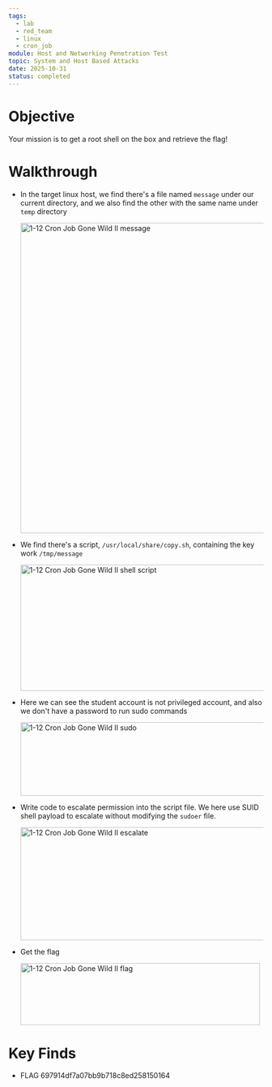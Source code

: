 ```yaml
---
tags:
  - lab
  - red_team
  - linux
  - cron_job
module: Host and Networking Penetration Test
topic: System and Host Based Attacks
date: 2025-10-31
status: completed
---
```

# Objective

Your mission is to get a root shell on the box and retrieve the flag!

# Walkthrough

- In the target linux host, we find there's a file named `message` under our current directory, and we also find the other with the same name under `temp` directory

  <img width="931" height="612" alt="1-12  Cron Job Gone Wild II message" src="https://github.com/user-attachments/assets/41d22ccf-1433-4364-bd00-cb0121a6de66" />

- We find there's a script, `/usr/local/share/copy.sh`, containing the key work `/tmp/message`

  <img width="756" height="249" alt="1-12  Cron Job Gone Wild II shell script" src="https://github.com/user-attachments/assets/dec1f95b-1549-48a4-abfc-30bd16432849" />

- Here we can see the student account is not privileged account, and also we don't have a password to run sudo commands

  <img width="586" height="145" alt="1-12  Cron Job Gone Wild II sudo" src="https://github.com/user-attachments/assets/1e8ba03c-796f-449d-9ffd-41ebd1ea50fb" />

- Write code to escalate permission into the script file. We here use SUID shell payload to escalate without modifying the `sudoer` file.

  <img width="1354" height="223" alt="1-12  Cron Job Gone Wild II escalate" src="https://github.com/user-attachments/assets/66b9f665-85b6-4059-8c0b-4c6ebe064102" />

- Get the flag

  <img width="473" height="122" alt="1-12  Cron Job Gone Wild II flag" src="https://github.com/user-attachments/assets/6988f17e-9363-4a9c-a703-870676dbd12f" />

# Key Finds

- FLAG 697914df7a07bb9b718c8ed258150164
